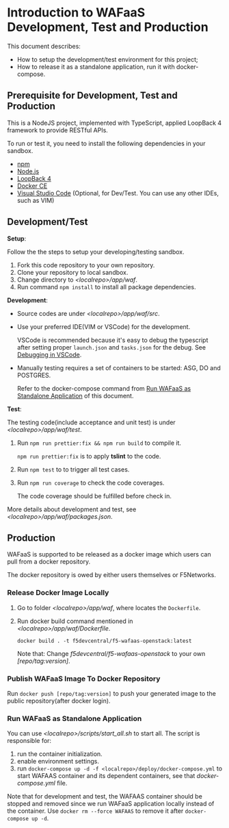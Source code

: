 # Introduction to WAFaaS Development, Test and Production

This document describes:

* How to setup the development/test environment for this project;
* How to release it as a standalone application, run it with docker-compose.

## Prerequisite for Development, Test and Production

This is a NodeJS project, implemented with TypeScript, applied LoopBack 4 framework to provide RESTful APIs.

To run or test it, you need to install the following dependencies in your sandbox.

* [npm](https://docs.npmjs.com/downloading-and-installing-node-js-and-npm)
* [Node.js](https://nodejs.org/en/)
* [LoopBack 4](https://loopback.io/doc/en/lb4/Getting-started.html)
* [Docker CE](https://docs.docker.com/install/)
* [Visual Studio Code](https://code.visualstudio.com/Download) (Optional, for Dev/Test. You can use any other IDEs, such as VIM)

## Development/Test

**Setup**:

Follow the the steps to setup your developing/testing sandbox.

1) Fork this code repository to your own repository.
2) Clone your repository to local sandbox.
3) Change directory to *\<localrepo>/app/waf*.
4) Run command `npm install` to install all package dependencies.

**Development**:

* Source codes are under *\<localrepo>/app/waf/src*.
* Use your preferred IDE(VIM or VSCode) for the development.
  
  VSCode is recommended because it's easy to debug the typescript after setting proper `launch.json` and `tasks.json` for the debug. See [Debugging in VSCode](https://code.visualstudio.com/Docs/editor/debugging).

* Manually testing requires a set of containers to be started: ASG, DO and POSTGRES.

  Refer to the docker-compose command from [Run WAFaaS as Standalone Application](#RunItStandalone) of this document.

**Test**:

The testing code(include acceptance and unit test) is under *\<localrepo>/app/waf/test*.

1) Run `npm run prettier:fix && npm run build` to compile it.

   `npm run prettier:fix` is to apply **tslint** to the code.

2) Run `npm test` to to trigger all test cases.

3) Run `npm run coverage` to check the code coverages.

   The code coverage should be fulfilled before check in. 

More details about development and test, see *\<localrepo>/app/waf/packages.json*.

## Production

WAFaaS is supported to be released as a docker image which users can pull from a docker repository.

The docker repository is owed by either users themselves or F5Networks.

### Release Docker Image Locally

1. Go to folder *\<localrepo>/app/waf*, where locates the `Dockerfile`.

2. Run docker build command mentioned in *\<localrepo>/app/waf/Dockerfile*.

   ```
   docker build . -t f5devcentral/f5-wafaas-openstack:latest
   ```

   Note that: Change *f5devcentral/f5-wafaas-openstack* to your own *[repo/tag:version]*.

### Publish WAFaaS Image To Docker Repository

Run `docker push [repo/tag:version]` to push your generated image to the public repository(after docker login).

### <span id = "RunItStandalone">Run WAFaaS as Standalone Application</span>

You can use *\<localrepo>/scripts/start_all.sh* to start all. The script is responsible for:

1) run the container initialization.
2) enable environment settings.
3) run `docker-compose up -d -f <localrepo>/deploy/docker-compose.yml` to start WAFAAS container and its dependent containers, see that *docker-compose.yml* file.

Note that for development and test, the WAFAAS container should be stopped and removed since we run WAFaaS application locally instead of the container. Use `docker rm --force WAFAAS` to remove it after `docker-compose up -d`.